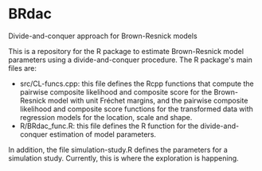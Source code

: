 # BRdac
Divide-and-conquer approach for Brown-Resnick models

This is a repository for the R package to estimate Brown-Resnick model parameters using a divide-and-conquer procedure. The R package's main files are:
- src/CL-funcs.cpp: this file defines the Rcpp functions that compute the pairwise composite likelihood and composite score for the Brown-Resnick model with unit Fréchet margins, and the pairwise composite likelihood and composite score functions for the transformed data with regression models for the location, scale and shape.
- R/BRdac_func.R: this file defines the R function for the divide-and-conquer estimation of model parameters.

In addition, the file simulation-study.R defines the parameters for a simulation study. Currently, this is where the exploration is happening.
